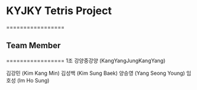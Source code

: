 # KYJKY Tetris Project
=================

## Team Member
=================
1조 강양중강양 (KangYangJungKangYang)

김강민 (Kim Kang Min)
김성백 (Kim Sung Baek)
양승영 (Yang Seong Young)
임호성 (Im Ho Sung)

